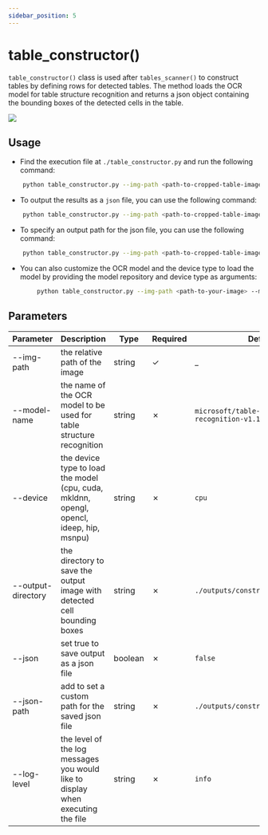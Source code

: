 ```yaml
---
sidebar_position: 5
---
```


# table_constructor()

`table_constructor()` class is used after `tables_scanner()` to construct tables by defining rows for detected tables. The method loads the OCR model for table structure recognition and returns a json object containing the bounding boxes of the detected cells in the table.

<img src="https://sentinel-ai-docs.vercel.app/img/tables_constructor.png" />

## Usage

- Find the execution file at `./table_constructor.py` and run the following command:

```bash
    python table_constructor.py --img-path <path-to-cropped-table-image> --log-level debug
```
- To output the results as a `json` file, you can use the following command:

```bash
    python table_constructor.py --img-path <path-to-cropped-table-image> --json true
```
- To specify an output path for the json file, you can use the following command:

```bash
    python table_constructor.py --img-path <path-to-cropped-table-image> --json true --json-path <path-to-json-file>
```

- You can also customize the OCR model and the device type to load the model by providing the model repository and device type as arguments:

```bash
        python table_constructor.py --img-path <path-to-your-image> --model-name <model-repository> --device <device-type>
```


## Parameters

| Parameter           | Description                                                                              | Type    | Required | Default                                          | Options                                                              |
|---------------------|------------------------------------------------------------------------------------------|---------|----------|--------------------------------------------------|----------------------------------------------------------------------|
| \--img-path         | the relative path of the image                                                           | string  | ✓        | \_                                               | \_                                                                   |
| \--model-name       | the name of the OCR model to be used for table structure recognition                     | string  | ✗        | `microsoft/table-structure-recognition-v1.1-all` | \_                                                                   |
| \--device           | the device type to load the model (cpu, cuda, mkldnn, opengl, opencl, ideep, hip, msnpu) | string  | ✗        | `cpu`                                            | `cpu`, `cuda`, `mkldnn`, `opengl`, `opencl`, `ideep`, `hip`, `msnpu` |
| \--output-directory | the directory to save the output image with detected cell bounding boxes                 | string  | ✗        | `./outputs/constructed_tables`                   | \_                                                                   |
| \--json             | set true to save output as a json file                                                   | boolean | ✗        | `false`                                          | `true`, `false`                                                      |
| \--json-path        | add to set a custom path for the saved json file                                         | string  | ✗        | `./outputs/constructed_tables_json`              | \_                                                                   |
| \--log-level        | the level of the log messages you would like to display when executing the file          | string  | ✗        | `info`                                           | `debug`, `info`, `warning`, `error`, `critical`                      |
